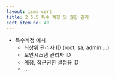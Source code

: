 ```yaml
---
layout: isms-cert
title: 2.5.5 특수 계정 및 권한 관리
cert_item_no: 40
---
```


- 특수계정 예시
  - 최상위 관리자 ID (root, sa, admin ...)
  - 보안시스템 관리자 ID
  - 계정, 접근권한 설정용 ID 
  - ...



